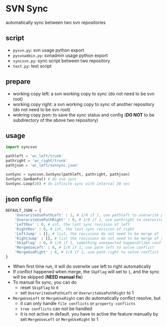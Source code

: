 # SVN Sync

automatically sync between two svn repositories

## script

- `pysvn.py`: svn usage python export
- `pysvnadmin.py`: svnadmin usage python export
- `syncsvn.py`: sync script between two repository
- `test.py`: test script

## prepare

- working copy left: a svn working copy to sync (do not need to be svn root)
- working copy right: a svn working copy to sync of another repository (do not need to be svn root)
- wokring copy json: to save the sync status and config (**DO NOT** to be subdirectory of the above two repository)

## usage

```py
import syncsvn

pathleft = 'wc_left/trunk'
pathright = 'wc_right/trunk'
pathjson = 'wc_left/svnsync.json'

svnSync = syncsvn.SvnSync(pathleft, pathright, pathjson)
SvnSync.SanBanFu() # do one sync
SvnSync.Loop(30) # do infinite sync with interval 30 sec
```

## json config file

```py
DEFAULT_JSON = {
    'OverwriteUsePathLeft' : 1, # 1/0 if 1, use pathleft to overwrite pathleft
    'OverwriteUsePathRight' : 0, # 1/0 if 1, use pathright to overwrite pathright
    'LeftRev' : 0, # int, the last sync revision of left
    'RightRev' : 0, # int, the last sync revision of right
    'LeftJump' : [], # list, the revisions do not need to be merge of left
    'RightJump' : [], # list the revisions do not need to be merge of right
    'SkipFlag' : 0, # 1/0 if 1, something unexpected happend(like conflict) and needs manual fix
    'MergeUseLeft' : 0, # 1/0 if 1, use path left to solve conflict
    'MergeUseRight' : 0, # 1/0 if 1, use path right to solve conflict
}
```

- When first time run, it will do overwite use left to right automatically
- If conflict happened when merge, the `SkpFlag` will set to `1`, and the sync will be skipped (**NEED manual fix**)
- To manual fix sync, you can do
    - reset `SkipFlag` to `0`
    - set `OverwriteUsePathLeft` or `OverwriteUsePathRight` to 1
- `MergeUseLeft` or `MergeUseRight` can do automatically conflict resolve, but
    - it can only handle `file conflicts` or `property conflicts`
    - `tree conflicts` can not be handled
    - it is not active in default. you have to active the feature manually by set `MergeUseLeft` or `MergeUseRight` to 1
